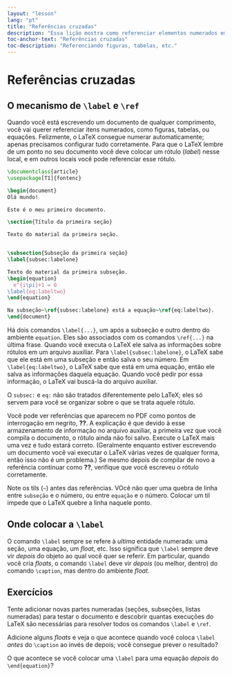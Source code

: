 ```yaml
---
layout: "lesson"
lang: "pt"
title: "Referências cruzadas"
description: "Essa lição mostra como referenciar elementos numerados em um documento, como figuras, tabelas, e seções."
toc-anchor-text: "Referências cruzadas"
toc-description: "Referenciando figuras, tabelas, etc."
---
```


# Referências cruzadas

## O mecanismo de `\label` e `\ref`

Quando você está escrevendo um documento de qualquer comprimento, você vai
querer referenciar itens numerados, como figuras, tabelas, ou equações.
Felizmente, o LaTeX consegue numerar automaticamente;  apenas precisamos
configurar tudo corretamente.  Para que o LaTeX lembre de um ponto no seu
documento você deve colocar um rótulo (_label_) nesse local, e em outros locais
você pode referenciar esse rótulo.

```latex
\documentclass{article}
\usepackage[T1]{fontenc}

\begin{document}
Olá mundo!

Este é o meu primeiro documento.

\section{Título da primeira seção}

Texto do material da primeira seção.


\subsection{Subseção da primeira seção}
\label{subsec:labelone}

Texto do material da primeira subseção.
\begin{equation}
  e^{i\pi}+1 = 0
\label{eq:labeltwo}
\end{equation}

Na subseção~\ref{subsec:labelone} está a equação~\ref{eq:labeltwo}.
\end{document}
```

Há dois comandos `\label{...}`, um após a subseção e outro dentro do ambiente
`equation`.  Eles são associados com os comandos `\ref{...}` na última frase.
Quando você executa o LaTeX ele salva as informações sobre rótulos em um arquivo
auxiliar.  Para `\label{subsec:labelone}`, o LaTeX sabe que ele está em uma
subseção e então salva o seu número.  Em `\label{eq:labeltwo}`, o LaTeX sabe que
está em uma equação, então ele salva as informações daquela equação.  Quando
você pedir por essa informação, o LaTeX vai buscá-la do arquivo auxiliar.

O `subsec:` e `eq:` não são tratados diferentemente pelo LaTeX;  eles só servem
para você se organizar sobre o que se trata aquele rótulo.

Você pode ver referências que aparecem no PDF como pontos de interrogação em
negrito, **??**.  A explicação é que devido à esse armazenamento de informação
no arquivo auxiliar, a primeira vez que você compila o documento, o rótulo ainda
não foi salvo.  Execute o LaTeX mais uma vez e tudo estará correto. (Geralmente
enquanto estiver escrevendo um documento você vai executar o LaTeX várias vezes
de qualquer forma, então isso não é um problema.)  Se mesmo depois de compilar
de novo a referência continuar como **??**, verifique que você escreveu o rótulo
corretamente.

Note os tils (`~`) antes das referências.  VOcê não quer uma quebra de linha
entre `subseção` e o número, ou entre `equação` e o número.  Colocar um til
impede que o LaTeX quebre a linha naquele ponto.

## Onde colocar a `\label`

O comando `\label` sempre se refere à _ultima_ entidade numerada:  uma seção,
uma equação, um _float_, etc.  Isso significa que `\label` sempre deve vir
_depois_ do objeto ao qual você quer se referir.  Em particular, quando você
cria _floats_, o comando `\label` deve vir _depois_ (ou melhor, dentro) do
comando `\caption`, mas dentro do ambiente _float_.

## Exercícios

Tente adicionar novas partes numeradas (seções, subseções, listas numeradas)
para testar o documento e descobrir quantas execuções do LaTeX são necessárias
para resolver todos os comandos `\label` e `\ref`.

Adicione alguns _floats_ e veja o que acontece quando você coloca `\label`
_antes_ do `\caption` ao invés de depois;  você consegue prever o resultado?

O que acontece se você colocar uma `\label` para uma equação _depois_ do
`\end{equation}`?
